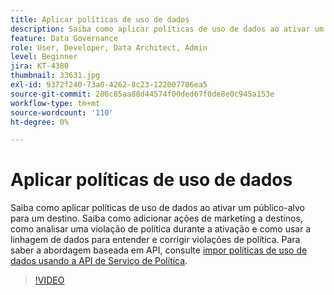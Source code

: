 ```yaml
---
title: Aplicar políticas de uso de dados
description: Saiba como aplicar políticas de uso de dados ao ativar um público-alvo para um destino. Saiba como adicionar ações de marketing a destinos, como analisar uma violação de política durante a ativação e como usar a linhagem de dados para entender e corrigir violações de política.
feature: Data Governance
role: User, Developer, Data Architect, Admin
level: Beginner
jira: KT-4380
thumbnail: 33631.jpg
exl-id: 9372f240-73a0-4262-8c23-122007786ea5
source-git-commit: 286c85aa88d44574f00ded67f0de8e0c945a153e
workflow-type: tm+mt
source-wordcount: '110'
ht-degree: 0%

---
```


# Aplicar políticas de uso de dados

Saiba como aplicar políticas de uso de dados ao ativar um público-alvo para um destino. Saiba como adicionar ações de marketing a destinos, como analisar uma violação de política durante a ativação e como usar a linhagem de dados para entender e corrigir violações de política. Para saber a abordagem baseada em API, consulte [impor políticas de uso de dados usando a API de Serviço de Política](https://experienceleague.adobe.com/docs/experience-platform/data-governance/enforcement/api-enforcement.html?lang=pt-BR).

>[!VIDEO](https://video.tv.adobe.com/v/33631?learn=on&enablevpops)